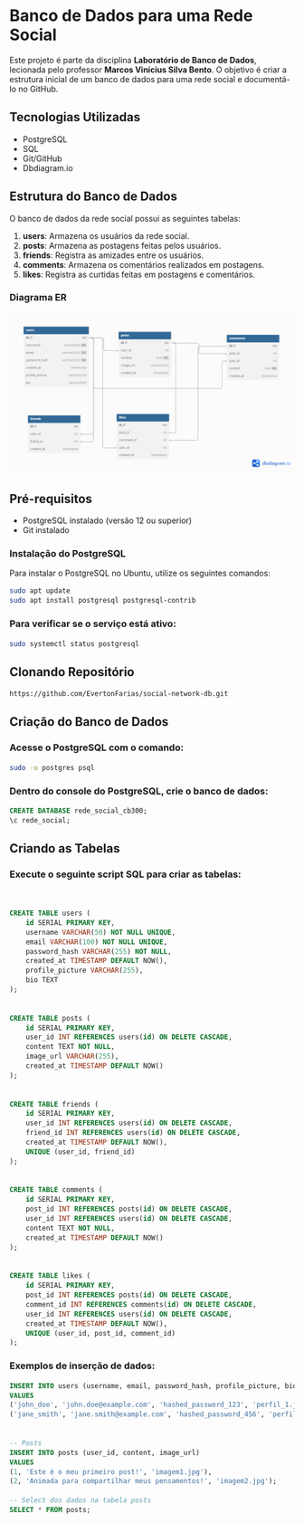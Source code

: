 # Banco de Dados para uma Rede Social

Este projeto é parte da disciplina **Laboratório de Banco de Dados**, lecionada pelo professor **Marcos Vinícius Silva Bento**. O objetivo é criar a estrutura inicial de um banco de dados para uma rede social e documentá-lo no GitHub.

## Tecnologias Utilizadas
- PostgreSQL
- SQL
- Git/GitHub
- Dbdiagram.io

## Estrutura do Banco de Dados
O banco de dados da rede social possui as seguintes tabelas:

1. **users**: Armazena os usuários da rede social.
2. **posts**: Armazena as postagens feitas pelos usuários.
3. **friends**: Registra as amizades entre os usuários.
4. **comments**: Armazena os comentários realizados em postagens.
5. **likes**: Registra as curtidas feitas em postagens e comentários.

### Diagrama ER
![Diagrama ER](docs/MER.png)

## Pré-requisitos
- PostgreSQL instalado (versão 12 ou superior)
- Git instalado

### Instalação do PostgreSQL
Para instalar o PostgreSQL no Ubuntu, utilize os seguintes comandos:
```bash
sudo apt update
sudo apt install postgresql postgresql-contrib
```
### Para verificar se o serviço está ativo:
```bash
sudo systemctl status postgresql
```
## Clonando Repositório
```bash
https://github.com/EvertonFarias/social-network-db.git
```
## Criação do Banco de Dados
### Acesse o PostgreSQL com o comando:
```bash
sudo -u postgres psql
```
### Dentro do console do PostgreSQL, crie o banco de dados:
```sql
CREATE DATABASE rede_social_cb300;
\c rede_social;
```
## Criando as Tabelas
### Execute o seguinte script SQL para criar as tabelas:
```sql


CREATE TABLE users (
    id SERIAL PRIMARY KEY,
    username VARCHAR(50) NOT NULL UNIQUE,
    email VARCHAR(100) NOT NULL UNIQUE,
    password_hash VARCHAR(255) NOT NULL,
    created_at TIMESTAMP DEFAULT NOW(),
    profile_picture VARCHAR(255),
    bio TEXT
);


CREATE TABLE posts (
    id SERIAL PRIMARY KEY,
    user_id INT REFERENCES users(id) ON DELETE CASCADE,
    content TEXT NOT NULL,
    image_url VARCHAR(255),
    created_at TIMESTAMP DEFAULT NOW()
);


CREATE TABLE friends (
    id SERIAL PRIMARY KEY,
    user_id INT REFERENCES users(id) ON DELETE CASCADE,
    friend_id INT REFERENCES users(id) ON DELETE CASCADE,
    created_at TIMESTAMP DEFAULT NOW(),
    UNIQUE (user_id, friend_id)
);


CREATE TABLE comments (
    id SERIAL PRIMARY KEY,
    post_id INT REFERENCES posts(id) ON DELETE CASCADE,
    user_id INT REFERENCES users(id) ON DELETE CASCADE,
    content TEXT NOT NULL,
    created_at TIMESTAMP DEFAULT NOW()
);


CREATE TABLE likes (
    id SERIAL PRIMARY KEY,
    post_id INT REFERENCES posts(id) ON DELETE CASCADE,
    comment_id INT REFERENCES comments(id) ON DELETE CASCADE,
    user_id INT REFERENCES users(id) ON DELETE CASCADE,
    created_at TIMESTAMP DEFAULT NOW(),
    UNIQUE (user_id, post_id, comment_id)
);
```

### Exemplos de inserção de dados:

```sql
INSERT INTO users (username, email, password_hash, profile_picture, bio)
VALUES
('john_doe', 'john.doe@example.com', 'hashed_password_123', 'perfil_1.jpg', 'Olá, sou John Doe!'),
('jane_smith', 'jane.smith@example.com', 'hashed_password_456', 'perfil_2.jpg', 'Bem-vindo ao meu perfil!');


-- Posts
INSERT INTO posts (user_id, content, image_url)
VALUES
(1, 'Este é o meu primeiro post!', 'imagem1.jpg'),
(2, 'Animada para compartilhar meus pensamentos!', 'imagem2.jpg');

-- Select dos dados na tabela posts
SELECT * FROM posts;
```


